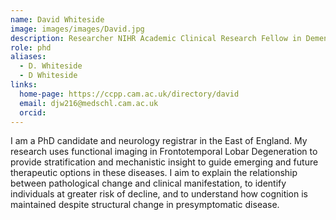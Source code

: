 ```yaml
---
name: David Whiteside
image: images/images/David.jpg
description: Researcher NIHR Academic Clinical Research Fellow in Dementia
role: phd
aliases:
  - D. Whiteside
  - D Whiteside
links:
  home-page: https://ccpp.cam.ac.uk/directory/david
  email: djw216@medschl.cam.ac.uk
  orcid: 
---
```


I am a PhD candidate and neurology registrar in the East of England. My research uses functional imaging in Frontotemporal Lobar Degeneration to provide stratification and mechanistic insight to guide emerging and future therapeutic options in these diseases. I aim to explain the relationship between pathological change and clinical manifestation, to identify individuals at greater risk of decline, and to understand how cognition is maintained despite structural change in presymptomatic disease.
